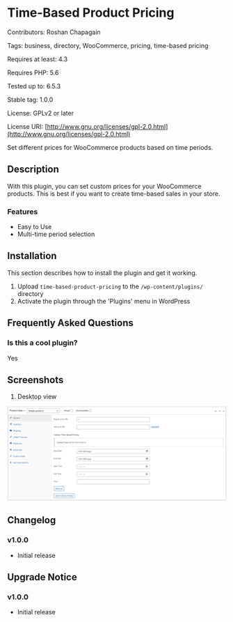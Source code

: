 # Time-Based Product Pricing

Contributors: Roshan Chapagain

Tags: business, directory, WooCommerce, pricing, time-based pricing

Requires at least: 4.3

Requires PHP: 5.6

Tested up to: 6.5.3

Stable tag: 1.0.0

License: GPLv2 or later

License URI: [http://www.gnu.org/licenses/gpl-2.0.html](http://www.gnu.org/licenses/gpl-2.0.html)

Set different prices for WooCommerce products based on time periods.

## Description

With this plugin, you can set custom prices for your WooCommerce products. This is best if you want to create time-based sales in your store.

### Features
- Easy to Use
- Multi-time period selection

## Installation

This section describes how to install the plugin and get it working.

1. Upload `time-based-product-pricing` to the `/wp-content/plugins/` directory
2. Activate the plugin through the 'Plugins' menu in WordPress

## Frequently Asked Questions

### Is this a cool plugin?
Yes

## Screenshots

1. Desktop view

![Main Product Page](assets/screenshot.PNG)

## Changelog

### v1.0.0
* Initial release

## Upgrade Notice

### v1.0.0
* Initial release
